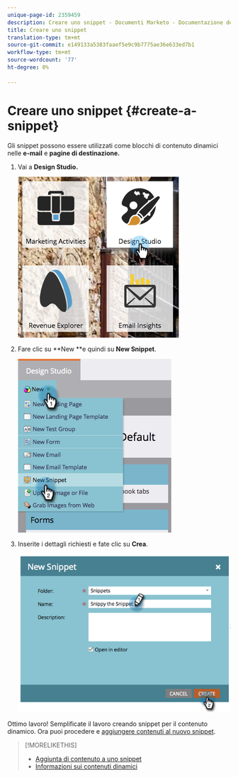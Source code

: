 ```yaml
---
unique-page-id: 2359459
description: Creare uno snippet - Documenti Marketo - Documentazione del prodotto
title: Creare uno snippet
translation-type: tm+mt
source-git-commit: e149133a5383faaef5e9c9b7775ae36e633ed7b1
workflow-type: tm+mt
source-wordcount: '77'
ht-degree: 0%

---
```



# Creare uno snippet {#create-a-snippet}

Gli snippet possono essere utilizzati come blocchi di contenuto dinamici nelle **e-mail** e **pagine di destinazione.**

1. Vai a **Design Studio.**

   ![](assets/designstudio.png)

1. Fare clic su **New **e quindi su **New Snippet**.

   ![](assets/image2014-9-16-8-50-4.png)

1. Inserite i dettagli richiesti e fate clic su **Crea**.

   ![](assets/image2014-9-16-8-3a50-3a14.png)

Ottimo lavoro! Semplificate il lavoro creando snippet per il contenuto dinamico. Ora puoi procedere e [aggiungere contenuti al nuovo snippet](add-content-to-a-snippet.md).

>[!MORELIKETHIS]
>
>* [Aggiunta di contenuto a uno snippet](add-content-to-a-snippet.md)
>* [Informazioni sui contenuti dinamici](../../../../product-docs/personalization/segmentation-and-snippets/segmentation/understanding-dynamic-content.md)

>



